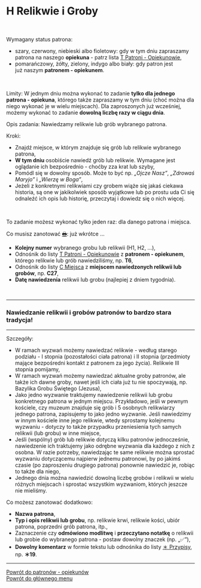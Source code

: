 # <span class="status status-list"><span class="status status-list">H</span> Relikwie i Groby</span>
<br />

<span class="status status-title">Wymagany status patrona:</span>
- <span class="status status-gray">szary</span>, <span class="status status-red">czerwony</span>, <span class="status status-blue">niebieski</span> albo <span class="status status-violet">fioletowy</span>: gdy w tym dniu zapraszamy patrona na naszego **opiekuna** - patrz lista [<span class="status status-list"><span class="status status-yellow">T</span> Patroni - Opiekunowie</span>](patroni_opiekunowie.md),
- <span class="status status-orange">pomarańczowy</span>, <span class="status status-yellow">żółty</span>, <span class="status status-green">zielony</span>, <span class="status status-indigo">indygo</span> albo <span class="status status-white">biały</span>: gdy patron jest już naszym **patronem - opiekunem**.
<br />

<span class="status status-title">Limity:</span> W jednym dniu można wykonać to zadanie **tylko dla jednego patrona - opiekuna**, którego także zapraszamy w tym dniu (choć można dla niego wykonać je w wielu miejscach). Dla zaproszonych już wcześniej, możemy wykonać to zadanie **dowolną liczbę razy w ciągu dnia**.
<br />

<span class="status status-title">Opis zadania:</span> Nawiedzamy relikwie lub grób wybranego patrona.
<br />

<span class="status status-title">Kroki:</span>
- Znajdź miejsce, w którym znajduje się grób lub relikwie wybranego patrona,
- **W tym dniu** osobiście nawiedź grób lub relikwie. Wymagane jest oglądanie ich bezpośrednio - choćby zza krat lub szyby,
- Pomódl się w dowolny sposób. Może to być np. _„Ojcze Nasz”_, _„Zdrowaś Maryjo”_ i _„Wierzę w Boga”_,
- Jeżeli z konkretnymi relikwiami czy grobem wiąże się jakaś ciekawa historia, są one w jakikolwiek sposób wyjątkowe lub po prostu uda Ci się odnaleźć ich opis lub historię, przeczytaj i dowiedz się o nich więcej.
<br />

<span class="status status-title">To zadanie możesz wykonać tylko jeden raz:</span> dla danego patrona i miejsca.
<br />

<span class="status status-title">Co musisz zanotować [🖶](wszystkie_materialy_do_pobrania.md#relikwie-i-groby):</span> już wkrótce ...
- **Kolejny numer** wybranego grobu lub relikwii (H1, H2, ...),
- Odnośnik do listy [<span class="status status-list"><span class="status status-yellow">T</span> Patroni - Opiekunowie</span>](patroni_opiekunowie.md) z **patronem - opiekunem**, którego relikwie lub grób nawiedziliśmy, np. **T6**,
- Odnośnik do listy [<span class="status status-list"><span class="status status-list">C</span> Miejsca</span>](miejsca.md) z **miejscem nawiedzonych relikwii lub grobów**, np. **C27**,
- **Datę nawiedzenia** relikwii lub grobu (najlepiej z dniem tygodnia).
<br />

---
### <div class="colored centered">Nawiedzanie relikwii i grobów patronów to bardzo stara tradycja!</div>

---
<span class="status status-title">Szczegóły:</span>
- W ramach wyzwań możemy nawiedzać relikwie - według starego podziału - I stopnia (pozostałości ciała patrona) i II stopnia (przedmioty mające bezpośredni kontakt z patronem za jego życia). Relikwie III stopnia pomijamy,
- W ramach wyzwań możemy nawiedzać aktualne groby patronów, ale także ich dawne groby, nawet jeśli ich ciała już tu nie spoczywają, np. Bazylika Grobu Świętego (Jezusa),
- Jako jedno wyzwanie traktujemy nawiedzenie relikwii lub grobu konkretnego patrona w jednym miejscu. Przykładowo, jeśli w pewnym kościele, czy muzeum znajduje się grób i 5 osobnych relikwiarzy jednego patrona, zapisujemy to jako jedno wyzwanie. Jeśli nawiedzimy w innym kościele inne jego relikwie, wtedy sprostamy kolejnemu wyzwaniu - dotyczy to także przypadku przeniesienia tych samych relikwii (lub grobu) w inne miejsce,
- Jeśli (wspólny) grób lub relikwie dotyczą kilku patronów jednocześnie, nawiedzenie ich traktujemy jako odrębne wyzwania dla każdego z nich z osobna. W razie potrzeby, nawiedzając te same relikwie można sprostać wyzwaniu dotyczącemu najpierw jednemu patronowi, by po jakimś czasie (po zaproszeniu drugiego patrona) ponownie nawiedzić je, robiąc to także dla niego,
- Jednego dnia można nawiedzić dowolną liczbę grobów i relikwii w wielu różnych miejscach i sprostać wszystkim wyzwaniom, których jeszcze nie mieliśmy.

<span class="status status-title">Co możesz zanotować dodatkowo:</span>
- **Nazwa patrona**,
- **Typ i opis relikwii lub grobu**, np. relikwie krwi, relikwie kości, ubiór patrona, poprzedni grób patrona, itp.,
- Zaznaczenie czy **odmówiono modlitwę** i **przeczytano notatkę** o relikwii lub grobie do wybranego patrona - postaw dowolny znaczek (np. „✅”),
- **Dowolny komentarz** w formie tekstu lub odnośnika do listy [<span class="status status-list"><span class="status status-list">＊</span> Przypisy</span>](przypisy.md), np. **＊19**.

---
[Powrót do patronów - opiekunów](patroni_opiekunowie.md)  
[Powrót do głównego menu](index.md)
